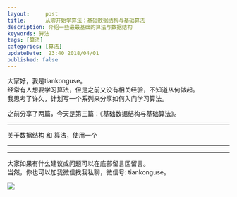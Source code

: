 ```yaml
---   
layout:     post  
title:      从零开始学算法：基础数据结构与基础算法   
description: 介绍一些最最基础的算法与数据结构    
keywords: 算法  
tags: [算法]  
categories: [算法]  
updateDate:  23:40 2018/04/01  
published: false    
---  
```

 
大家好，我是tiankonguse。  
经常有人想要学习算法，但是之前又没有相关经验，不知道从何做起。  
我思考了许久，计划写一个系列来分享如何入门学习算法。  


之前分享了两篇，今天是第三篇：《基础数据结构与基础算法》。  


***  

关于数据结构 和 算法，使用一个





***  



***


大家如果有什么建议或问题可以在底部留言区留言。  
当然，你也可以加我微信找我私聊，微信号: tiankonguse。  

![](https://res.tiankonguse.com/images/tiankonguse-support.png)  


